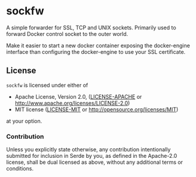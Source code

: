 # sockfw 

A simple forwarder for SSL, TCP and UNIX sockets. Primarily used to forward Docker control socket to the outer world.

Make it easier to start a new docker container exposing the docker-engine interface than configuring
the docker-engine to use your SSL certificate.

## License

`sockfw` is licensed under either of

 * Apache License, Version 2.0, ([LICENSE-APACHE](LICENSE-APACHE) or
   http://www.apache.org/licenses/LICENSE-2.0)
 * MIT license ([LICENSE-MIT](LICENSE-MIT) or
   http://opensource.org/licenses/MIT)

at your option.

### Contribution

Unless you explicitly state otherwise, any contribution intentionally submitted
for inclusion in Serde by you, as defined in the Apache-2.0 license, shall be
dual licensed as above, without any additional terms or conditions.
